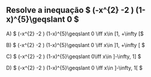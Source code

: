 
## Resolve a inequação $ (-x^{2} -2 ) (1-x)^{5}\geqslant 0 $ 

A) $ (-x^{2} -2 ) (1-x)^{5}\geqslant 0 \iff x\in  [1, +\infty [$ 

B) $ (-x^{2} -2 ) (1-x)^{5}\geqslant 0 \iff x\in  ]1, +\infty [ $

C) $ (-x^{2} -2 ) (1-x)^{5}\geqslant 0\iff x\in  ]-\infty, 1]   $

D) $ (-x^{2} -2 ) (1-x)^{5}\geqslant 0 \iff x\in  ]-\infty, 1[ $

